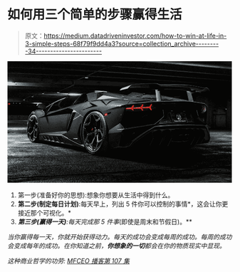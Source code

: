 # 如何用三个简单的步骤赢得生活

> 原文：<https://medium.datadriveninvestor.com/how-to-win-at-life-in-3-simple-steps-68f79f9dd4a3?source=collection_archive---------34----------------------->

![](img/88e1c9d668d77fbf13c397083869d4d6.png)

1.  第一步(准备好你的思想):想象你想要从生活中得到什么。
2.  **第二步(制定每日计划)**:每天早上，列出 5 件你可以控制的事情*，这会让你更接近那个可视化。*
3.  ***第三步(赢得一天)**:每天完成那 5 件事*(即使是周末和节假日)。**

*当你赢得每一天，你就开始获得动力。每天的成功会变成每周的成功。每周的成功会变成每年的成功。在你知道之前，**你想象的一切**都会在你的物质现实中显现。*

*这种商业哲学的功劳: [MFCEO 播客第 107 集](https://andyfrisella.com/blogs/mfceo-project-podcast/win-the-day-with-andy-frisella-mfceo107)*